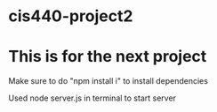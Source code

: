 # cis440-project2
# This is for the next project

Make sure to do "npm install i" to install dependencies  

Used node server.js in terminal to start server